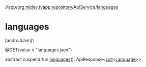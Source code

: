 //[app](../../../index.md)/[org.mjdev.tvapp.repository](../index.md)/[ApiService](index.md)/[languages](languages.md)

# languages

[androidJvm]\

@GET(value = &quot;languages.json&quot;)

abstract suspend fun [languages](languages.md)(): ApiResponse&lt;[List](https://kotlinlang.org/api/latest/jvm/stdlib/kotlin.collections/-list/index.html)&lt;[Language](../../org.mjdev.tvapp.data.remote/-language/index.md)&gt;&gt;
